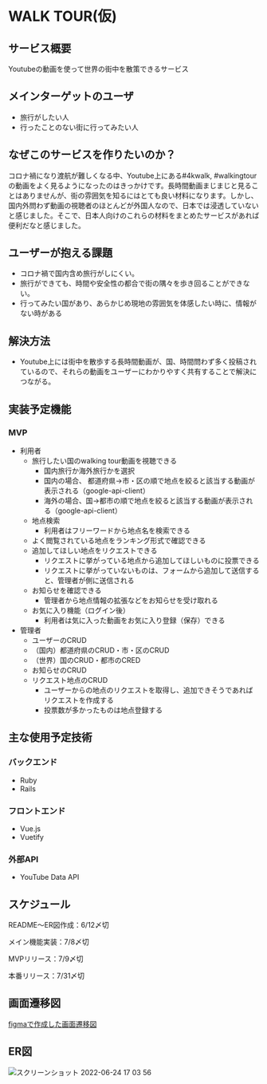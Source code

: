 # WALK TOUR(仮)

## サービス概要
Youtubeの動画を使って世界の街中を散策できるサービス

## メインターゲットのユーザ
- 旅行がしたい人
- 行ったことのない街に行ってみたい人

## なぜこのサービスを作りたいのか？
コロナ禍になり渡航が難しくなる中、Youtube上にある#4kwalk, #walkingtourの動画をよく見るようになったのはきっかけです。長時間動画まじまじと見ることはありませんが、街の雰囲気を知るにはとても良い材料になります。しかし、国内外問わず動画の視聴者のほとんどが外国人なので、日本では浸透していないと感じました。そこで、日本人向けのこれらの材料をまとめたサービスがあれば便利だなと感じました。

## ユーザーが抱える課題
- コロナ禍で国内含め旅行がしにくい。
- 旅行ができても、時間や安全性の都合で街の隅々を歩き回ることができない。
- 行ってみたい国があり、あらかじめ現地の雰囲気を体感したい時に、情報がない時がある

## 解決方法
- Youtube上には街中を散歩する長時間動画が、国、時間問わず多く投稿されているので、それらの動画をユーザーにわかりやすく共有することで解決につながる。

## 実装予定機能
### MVP
- 利用者
  - 旅行したい国のwalking tour動画を視聴できる
    - 国内旅行か海外旅行かを選択
    - 国内の場合、 都道府県→市・区の順で地点を絞ると該当する動画が表示される（google-api-client）
    - 海外の場合、国→都市の順で地点を絞ると該当する動画が表示される（google-api-client）
  - 地点検索
    - 利用者はフリーワードから地点名を検索できる
  - よく閲覧されている地点をランキング形式で確認できる
  - 追加してほしい地点をリクエストできる
    - リクエストに挙がっている地点から追加してほしいものに投票できる
    - リクエストに挙がっていないものは、フォームから追加して送信すると、管理者が側に送信される
  - お知らせを確認できる
    - 管理者から地点情報の拡張などをお知らせを受け取れる
  - お気に入り機能（ログイン後）
    - 利用者は気に入った動画をお気に入り登録（保存）できる
- 管理者
  - ユーザーのCRUD
  - （国内）都道府県のCRUD・市・区のCRUD
  - （世界）国のCRUD・都市のCRED
  - お知らせのCRUD
  - リクエスト地点のCRUD
    - ユーザーからの地点のリクエストを取得し、追加できそうであればリクエストを作成する
    - 投票数が多かったものは地点登録する

## 主な使用予定技術
### バックエンド
- Ruby
- Rails

### フロントエンド
- Vue.js
- Vuetify

### 外部API
- YouTube Data API

## スケジュール
README〜ER図作成：6/12〆切

メイン機能実装：7/8〆切

MVPリリース：7/9〆切

本番リリース：7/31〆切

## 画面遷移図
[figmaで作成した画面遷移図](https://www.figma.com/file/JhXUkEsOpPW3FJeYJXeJCo/%E7%94%BB%E9%9D%A2%E9%81%B7%E7%A7%BB%E5%9B%B3?node-id=0%3A1)

## ER図
![スクリーンショット 2022-06-24 17 03 56](https://user-images.githubusercontent.com/81758321/175491846-e9578384-cc94-4417-a035-a01b36a8a73e.png)
